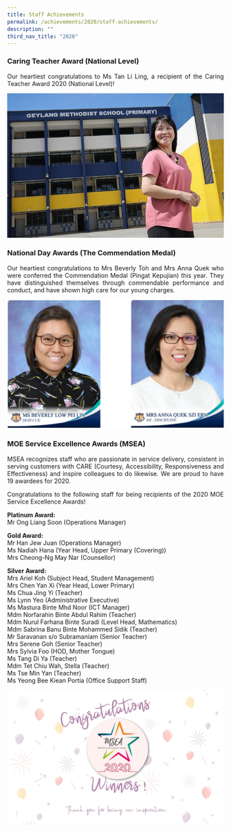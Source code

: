 ```yaml
---
title: Staff Achievements
permalink: /achievements/2020/staff-achievements/
description: ""
third_nav_title: "2020"
---
```

### Caring Teacher Award (National Level)

<p style="text-align: justify;">Our heartiest congratulations to Ms Tan Li Ling, a recipient of the Caring Teacher Award 2020 (National Level)!

![](/images/Caring%20Teacher%20Award%20-%20Tan%20Li%20Ling.jpg)

### National Day Awards (The Commendation Medal)

<p style="text-align: justify;">Our heartiest congratulations to Mrs Beverly Toh and Mrs Anna Quek who were conferred the Commendation Medal (Pingat Kepujian) this year. They have distinguished themselves through commendable performance and conduct, and have shown high care for our young charges. 

![](/images/National%20Day%20Awards.png)

### MOE Service Excellence Awards (MSEA)

<p style="text-align: justify;">MSEA recognizes staff who are passionate in service delivery, consistent in serving customers with CARE (Courtesy, Accessibility, Responsiveness and Effectiveness) and inspire colleagues to do likewise. We are proud to have 19 awardees for 2020. 

<p style="text-align: justify;">Congratulations to the following staff for being recipients of the 2020 MOE Service Excellence Awards!  
  
**Platinum Award:** <br>
Mr Ong Liang Soon (Operations Manager)  
  
**Gold Award:** <br>
Mr Han Jew Juan (Operations Manager) <br>
Ms Nadiah Hana (Year Head, Upper Primary (Covering)) <br>
Mrs Cheong-Ng May Nar (Counsellor)  
  
**Silver Award:** <br>
Mrs Ariel Koh (Subject Head, Student Management) <br>
Mrs Chen Yan Xi (Year Head, Lower Primary)<br>
Ms Chua Jing Yi (Teacher)<br>
Ms Lynn Yeo (Administrative Executive)<br>
Ms Mastura Binte Mhd Noor (ICT Manager)<br>
Mdm Norfarahin Binte Abdul Rahim (Teacher)<br>
Mdm Nurul Farhana Binte Suradi (Level Head, Mathematics)<br>
Mdm Sabrina Banu Binte Mohammed Sidik (Teacher)<br>
Mr Saravanan s/o Subramaniam (Senior Teacher)<br>
Mrs Serene Goh (Senior Teacher)<br>
Mrs Sylvia Foo (HOD, Mother Tongue)<br>
Ms Tang Di Ya (Teacher)<br>
Mdm Tet Chiu Wah, Stella (Teacher)<br>
Ms Tse Min Yan (Teacher)<Br>
Ms Yeong Bee Kiean Portia (Office Support Staff)

![](/images/MSEA2020.jpg)